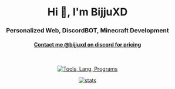 <h1 align="center">Hi 👋, I'm BijjuXD</h1>
<h3 align="center">Personalized Web, DiscordBOT, Minecraft Development</h3>
<a href="https://discord.com/channels/@me/1002477980104282172"><h4 align="center">Contact me @bijjuxd on discord for pricing</h4></a>
<br>
<div align="center">
  
[![Tools, Lang, Programs](https://skillicons.dev/icons?i=java,html,css,js,github,php,maven,mysql,redis,react,nodejs,sqlite,nextjs,vercel,vite,vscode,idea,laravel&perline=6)](https://github.com/bijju089)
<br>

[![stats](https://github-readme-stats.vercel.app/api?username=bijju089&theme=tokyonight&show_icons=true&hide_border=true&count_private=true)](https://github.com/bijju089) <br>
</div>

